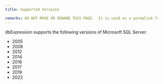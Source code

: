 ```yaml
---
title: Supported Versions

remarks: DO NOT MOVE OR RENAME THIS PAGE.  It is used as a permalink from .AddDatabase in HatTrick.DbEx.MsSql
---
```


dbExpression supports the following versions of Microsoft SQL Server:
- 2005
- 2008
- 2012
- 2014
- 2016
- 2017
- 2019
- 2022
